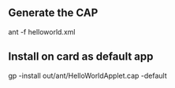 ## Generate the CAP

ant -f helloworld.xml

## Install on card as default app
gp -install out/ant/HelloWorldApplet.cap -default